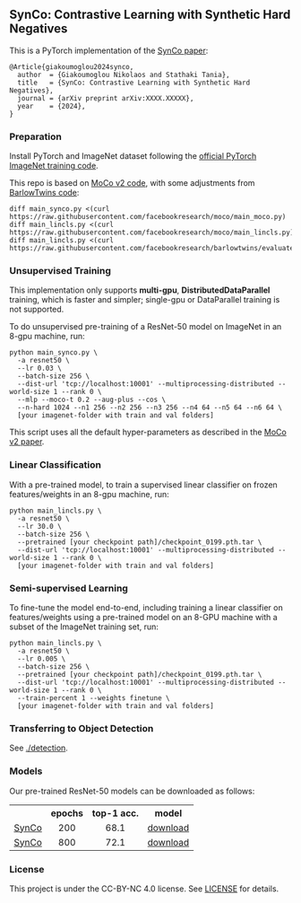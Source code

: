 ## SynCo: Contrastive Learning with Synthetic Hard Negatives

This is a PyTorch implementation of the [SynCo paper](https://arxiv.org/abs/XXXX.XXXXX):
```
@Article{giakoumoglou2024synco,
  author  = {Giakoumoglou Nikolaos and Stathaki Tania},
  title   = {SynCo: Contrastive Learning with Synthetic Hard Negatives},
  journal = {arXiv preprint arXiv:XXXX.XXXXX},
  year    = {2024},
}
```

### Preparation

Install PyTorch and ImageNet dataset following the [official PyTorch ImageNet training code](https://github.com/pytorch/examples/tree/master/imagenet).

This repo is based on [MoCo v2 code](https://github.com/facebookresearch/moco), with some adjustments from [BarlowTwins code](https://github.com/facebookresearch/barlowtwins):
```
diff main_synco.py <(curl https://raw.githubusercontent.com/facebookresearch/moco/main_moco.py)
diff main_lincls.py <(curl https://raw.githubusercontent.com/facebookresearch/moco/main_lincls.py)
diff main_lincls.py <(curl https://raw.githubusercontent.com/facebookresearch/barlowtwins/evaluate.py)
```


### Unsupervised Training

This implementation only supports **multi-gpu**, **DistributedDataParallel** training, which is faster and simpler; single-gpu or DataParallel training is not supported.

To do unsupervised pre-training of a ResNet-50 model on ImageNet in an 8-gpu machine, run:
```
python main_synco.py \
  -a resnet50 \
  --lr 0.03 \
  --batch-size 256 \
  --dist-url 'tcp://localhost:10001' --multiprocessing-distributed --world-size 1 --rank 0 \
  --mlp --moco-t 0.2 --aug-plus --cos \
  --n-hard 1024 --n1 256 --n2 256 --n3 256 --n4 64 --n5 64 --n6 64 \
  [your imagenet-folder with train and val folders]
```

This script uses all the default hyper-parameters as described in the [MoCo v2 paper](https://arxiv.org/abs/1911.05722).

### Linear Classification

With a pre-trained model, to train a supervised linear classifier on frozen features/weights in an 8-gpu machine, run:
```
python main_lincls.py \
  -a resnet50 \
  --lr 30.0 \
  --batch-size 256 \
  --pretrained [your checkpoint path]/checkpoint_0199.pth.tar \
  --dist-url 'tcp://localhost:10001' --multiprocessing-distributed --world-size 1 --rank 0 \
  [your imagenet-folder with train and val folders]
```

### Semi-supervised Learning

To fine-tune the model end-to-end, including training a linear classifier on features/weights using a pre-trained model on an 8-GPU machine with a subset of the ImageNet training set, run:
```
python main_lincls.py \
  -a resnet50 \
  --lr 0.005 \
  --batch-size 256 \
  --pretrained [your checkpoint path]/checkpoint_0199.pth.tar \
  --dist-url 'tcp://localhost:10001' --multiprocessing-distributed --world-size 1 --rank 0 \
  --train-percent 1 --weights finetune \
  [your imagenet-folder with train and val folders]
```

### Transferring to Object Detection

See [./detection](detection).

### Models

Our pre-trained ResNet-50 models can be downloaded as follows:

<table>
<tbody>
<!-- START TABLE -->
<!-- TABLE HEADER -->
<th valign="bottom"></th>
<th valign="bottom">epochs</th>
<th valign="bottom">top-1 acc.</th>
<th valign="bottom">model</th>
<!-- TABLE BODY -->
<tr>
<td align="left"><a href="https://arxiv.org/abs/XXXX.XXXXX">SynCo</a></td>
<td align="center">200</td>
<td align="center">68.1</td>
<td align="center"><a href="https://dl.fbaipublicfiles.com/moco/moco_checkpoints/moco_v1_200ep/moco_v1_200ep_pretrain.pth.tar">download</a></td>
</tr>
<td align="left"><a href="https://arxiv.org/abs/XXXX.XXXXX">SynCo</a></td>
<td align="center">800</td>
<td align="center">72.1</td>
<td align="center"><a href="https://dl.fbaipublicfiles.com/moco/moco_checkpoints/moco_v2_200ep/moco_v2_200ep_pretrain.pth.tar">download</a></td>
</tr>
</tbody>
</table>


### License

This project is under the CC-BY-NC 4.0 license. See [LICENSE](LICENSE) for details.
